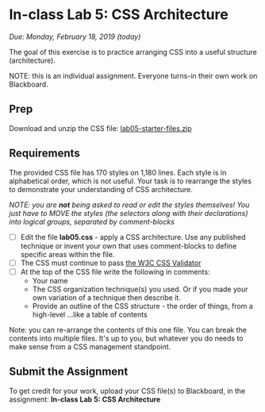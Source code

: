 # In-class Lab 5: CSS Architecture

*Due: Monday, February 18, 2019 (today)* 

The goal of this exercise is to practice arranging CSS into a useful structure (architecture).

NOTE: this is an individual assignment.  Everyone turns-in their own work on Blackboard.

## Prep

Download and unzip the CSS file: [lab05-starter-files.zip](lab05-starter-files.zip)

## Requirements

The provided CSS file has 170 styles on 1,180 lines.  Each style is in alphabetical order, which is not useful.  Your task is to rearrange the styles to demonstrate your understanding of CSS architecture.

*NOTE: you are **not** being asked to read or edit the styles themselves!  You just have to MOVE the styles (the selectors along with their declarations) into logical groups, separated by comment-blocks*

- [ ] Edit the file **lab05.css** - apply a CSS architecture.  Use any published technique or invent your own that uses comment-blocks to define specific areas within the file.
- [ ] The CSS must continue to pass [the W3C CSS Validator](https://jigsaw.w3.org/css-validator/)
- [ ] At the top of the CSS file write the following in comments:
  - Your name
  - The CSS organization technique(s) you used.  Or if you made your own variation of a technique then describe it.
  - Provide an outline of the CSS structure - the order of things, from a high-level ...like a table of contents

Note: you can re-arrange the contents of this one file.  You can break the contents into multiple files.  It's up to you, but whatever you do needs to make sense from a CSS management standpoint.

## Submit the Assignment

To get credit for your work, upload your CSS file(s) to Blackboard, in the assignment: **In-class Lab 5: CSS Architecture**


